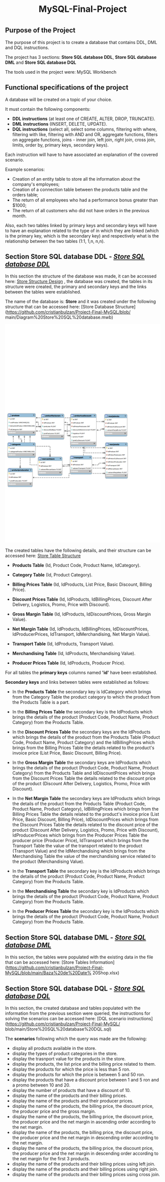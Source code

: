 # <h1 align="center">MySQL-Final-Project<h1>
## Purpose of the Project

  The purpose of this project is to create a database that contains DDL, DML and DQL instructions.

  The project has 3 sections: **Store SQL database DDL**, **Store SQL database DML** and **Store SQL database DQL**
  
  The tools used in the project were: MySQL Workbench
  
## Functional specifications of the project

  A database will be created on a topic of your choice.
  
  It must contain the following components:
- **DDL instructions** (at least one of CREATE, ALTER, DROP, TRUNCATE).
- **DML instructions** (INSERT, DELETE, UPDATE).
- **DQL instructions** (select all, select some columns, filtering with where, filtering with like, filtering with AND and OR, aggregate functions,
filters on aggregate functions, joins - inner join, left join, right join, cross join, limits, order by, primary keys, secondary keys).

Each instruction will have to have associated an explanation of the covered scenario.

Example scenarios:
- Creation of an entity table to store all the information about the company's employees;
- Creation of a connection table between the products table and the orders table;
- The return of all employees who had a performance bonus greater than $1000;
- The return of all customers who did not have orders in the previous month.
  
Also, each two tables linked by primary keys and secondary keys will have to have an explanation related to the type of in which they are linked (which is the primary key, which is the secondary key) and respectively what is the relationship between the two tables (1:1, 1,n,
n,n).

## Section Store SQL database DDL - *[Store SQL database DDL](https://github.com/cristianbulzan/Proiect-Final-MySQL/blob/main/Magazin%20SQL%20database%20DDL.sql)*

In this section the structure of the database was made, it can be accessed here: [Store Structure Design](https://github.com/cristianbulzan/Proiect-Final-MySQL/blob/main/Magazin%20SQL%20database.docx) , the database was created, the tables in its structure were created, the primary and secondary keys and the links between the tables were established.

The name of the database is: **Store** and it was created under the following structure that can be accessed here: [Store Database Structure](https://github.com/cristianbulzan/Proiect-Final-MySQL/blob/ main/Diagram%20Store%20SQL%20database.mwb)

![image](https://github.com/cristianbulzan/Proiect-Final-MySQL/blob/main/Reverse%20Engineer%20Database.jpg)

The created tables have the following details, and their structure can be accessed here: [Store Table Structure](https://github.com/cristianbulzan/Proiect-Final-MySQL/blob/main/Diagram%20Magazin%20SQL%20database.mwb)

  * **Products Table** (Id, Product Code, Product Name, IdCategory).

  * **Category Table** (Id, Product Category).

  * **Billing Prices Table** (Id, IdProducts, List Price, Basic Discount, Billing Price).

  * **Discount Prices Table** (Id, IdProducts, IdBillingPrices, Discount After Delivery, Logistics, Promo, Price with Discount).

  * **Gross Margin Table** (Id, IdProducts, IdDiscountPrices, Gross Margin Value).

  * **Net Margin Table** (Id, IdProducts, IdBillingPrices, IdDiscountPrices, IdProducerPrices, IdTransport, IdMerchandising, Net Margin Value).

  * **Transport Table** (Id, IdProducts, Transport Value).

  * **Merchandising Table** (Id, IdProducts, Merchandising Value).

  * **Producer Prices Table** (Id, IdProducts, Producer Price).


For all tables the **primary keys** columns named **'id'** have been established.

**Secondary keys** and links between tables were established as follows:

  * In the **Products Table** the secondary key is IdCategory which brings from the Category Table the product category to which the product from the Products Table is a part.

  * In the **Billing Prices Table** the secondary key is the IdProducts which brings the details of the product (Product Code, Product Name, Product Category) from the Products Table.

  * In the **Discount Prices Table** the secondary keys are the IdProducts which brings the details of the product from the Products Table (Product Code, Product Name, Product Category) and the IdBillingPrices which brings from the Billing Prices Table the details related to the product's invoice price (List Price, Basic Discount, Billing Price).

  * In the **Gross Margin Table** the secondary keys are IdProducts which brings the details of the product (Product Code, Product Name, Product Category) from the Products Table and IdDiscountPrices which brings from the Discount Prices Table the details related to the discount price of the product (Discount After Delivery, Logistics, Promo, Price with Discount).

  * In the **Net Margin Table** the secondary keys are IdProducts which brings the details of the product from the Products Table (Product Code, Product Name, Product Category), IdBillingPrices which brings from the Billing Prices Table the details related to the product's invoice price (List Price, Basic Discount, Billing Price),
IdDiscountPrices which brings from the Discount Prices Table the details related to the discount price of the product (Discount After Delivery, Logistics, Promo, Price with Discount), IdProducerPrices which brings from the Producer Prices Table the producer price (Producer Price), IdTransport which brings from the Transport Table the value of the transport related to the product (Transport Value) and the IdMerchandising which brings from the Merchandising Table the value of the merchandising service related to the product (Merchandising Value).

  * In the **Transport Table** the secondary key is the IdProducts which brings the details of the product (Product Code, Product Name, Product Category) from the Products Table.

  * In the **Merchandising Table** the secondary key is IdProducts which brings the details of the product (Product Code, Product Name, Product Category) from the Products Table.

  * In the **Producer Prices Table** the secondary key is the IdProducts which brings the details of the product (Product Code, Product Name, Product Category) from the Products Table.

## Section Store SQL database DML - *[Store SQL database DML](https://github.com/cristianbulzan/Proiect-Final-MySQL/blob/main/Magazin%20SQL%20database%20DML.sql)*

In this section, the tables were populated with the existing data in the file that can be accessed here: [Store Tables Information](https://github.com/cristianbulzan/Proiect-Final-MySQL/blob/main/Baza%20de%20Date% 20Shop.xlsx)
  
## Section Store SQL database DQL - *[Store SQL database DQL](https://github.com/cristianbulzan/Proiect-Final-MySQL/blob/main/Magazin%20SQL%20database%20DQL.sql)*

In this section, the created database and tables populated with the information from the previous section were queried, the instructions for solving the scenarios can be accessed here: [DQL scenario instructions](https://github.com/cristianbulzan/Proiect-Final-MySQL/ blob/main/Store%20SQL%20database%20DQL.sql)

The **scenarios** following which the query was made are the following:

  * display all products available in the store.
  * display the types of product categories in the store.
  * display the trasnport value for the products in the store.
  * display the products, the list price and the billing price related to them.
  * display the products for which the price is less than 5 ron.
  * display the products for which the price is between 5 and 50 ron.
  * display the products that have a discount price between 1 and 5 ron and a promo between 10 and 20.
  * display the number of products that have a discount of 10.
  * display the name of the products and their billing prices.
  * display the name of the products and their producer prices.
  * display the name of the products, the billing price, the discount price, the producer price and the gross margin.
  * display the name of the products, the billing price, the discount price, the producer price and the net margin in ascending order according to the net margin.
  * display the name of the products, the billing price, the discount price, the producer price and the net margin in descending order according to the net margin.
  * display the name of the products, the billing price, the discount price, the producer price and the net margin in descending order according to the net margin              for the first 3 products.
  * display the name of the products and their billing prices using left join.
  * display the name of the products and their billing prices using right join.
  * display the name of the products and their billing prices using cross join.

